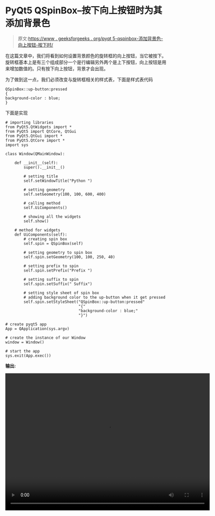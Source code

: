 # PyQt5 QSpinBox–按下向上按钮时为其添加背景色

> 原文:[https://www . geeksforgeeks . org/pyqt 5-qspinbox-添加背景色-向上按钮-按下时/](https://www.geeksforgeeks.org/pyqt5-qspinbox-adding-background-color-to-the-up-button-when-it-get-pressed/)

在这篇文章中，我们将看到如何设置背景颜色的旋转框的向上按钮，当它被按下。旋转框基本上是有三个组成部分一个是行编辑另外两个是上下按钮，向上按钮是用来增加数值的。只有按下向上按钮，背景才会出现。

为了做到这一点，我们必须改变与旋转框相关的样式表，下面是样式表代码

```
QSpinBox::up-button:pressed
{
background-color : blue;
}

```

下面是实现

```
# importing libraries
from PyQt5.QtWidgets import * 
from PyQt5 import QtCore, QtGui
from PyQt5.QtGui import * 
from PyQt5.QtCore import * 
import sys

class Window(QMainWindow):

    def __init__(self):
        super().__init__()

        # setting title
        self.setWindowTitle("Python ")

        # setting geometry
        self.setGeometry(100, 100, 600, 400)

        # calling method
        self.UiComponents()

        # showing all the widgets
        self.show()

    # method for widgets
    def UiComponents(self):
        # creating spin box
        self.spin = QSpinBox(self)

        # setting geometry to spin box
        self.spin.setGeometry(100, 100, 250, 40)

        # setting prefix to spin
        self.spin.setPrefix("Prefix ")

        # setting suffix to spin
        self.spin.setSuffix(" Suffix")

        # setting style sheet of spin box
        # adding background color to the up-button when it get pressed
        self.spin.setStyleSheet("QSpinBox::up-button:pressed"
                                "{"
                                "background-color : blue;"
                                "}")

# create pyqt5 app
App = QApplication(sys.argv)

# create the instance of our Window
window = Window()

# start the app
sys.exit(App.exec())
```

**输出:**

<video class="wp-video-shortcode" id="video-411872-1" width="640" height="428" preload="metadata" controls=""><source type="video/mp4" src="https://media.geeksforgeeks.org/wp-content/uploads/20200513014329/Python-13-05-2020-01_42_57.mp4?_=1">[https://media.geeksforgeeks.org/wp-content/uploads/20200513014329/Python-13-05-2020-01_42_57.mp4](https://media.geeksforgeeks.org/wp-content/uploads/20200513014329/Python-13-05-2020-01_42_57.mp4)</video>
